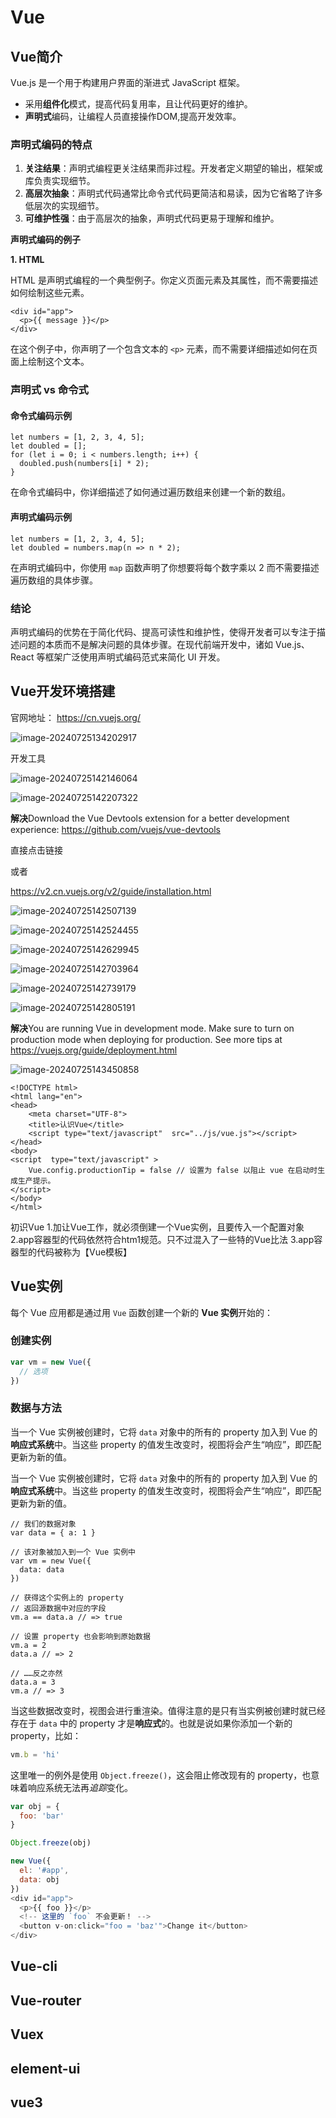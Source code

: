 # Vue

## Vue简介

Vue.js 是一个用于构建用户界面的渐进式 JavaScript 框架。

- 采用**组件化**模式，提高代码复用率，且让代码更好的维护。
- **声明式**编码，让编程人员直接操作DOM,提高开发效率。

### **声明式编码的特点**

1. **关注结果**：声明式编程更关注结果而非过程。开发者定义期望的输出，框架或库负责实现细节。
2. **高层次抽象**：声明式代码通常比命令式代码更简洁和易读，因为它省略了许多低层次的实现细节。
3. **可维护性强**：由于高层次的抽象，声明式代码更易于理解和维护。

**声明式编码的例子**

**1. HTML**

HTML 是声明式编程的一个典型例子。你定义页面元素及其属性，而不需要描述如何绘制这些元素。

```
<div id="app">
  <p>{{ message }}</p>
</div>
```

在这个例子中，你声明了一个包含文本的 `<p>` 元素，而不需要详细描述如何在页面上绘制这个文本。

### 声明式 vs 命令式

#### 命令式编码示例

```
let numbers = [1, 2, 3, 4, 5];
let doubled = [];
for (let i = 0; i < numbers.length; i++) {
  doubled.push(numbers[i] * 2);
}
```

在命令式编码中，你详细描述了如何通过遍历数组来创建一个新的数组。

#### 声明式编码示例

```
let numbers = [1, 2, 3, 4, 5];
let doubled = numbers.map(n => n * 2);
```

在声明式编码中，你使用 `map` 函数声明了你想要将每个数字乘以 2 而不需要描述遍历数组的具体步骤。

### 结论

声明式编码的优势在于简化代码、提高可读性和维护性，使得开发者可以专注于描述问题的本质而不是解决问题的具体步骤。在现代前端开发中，诸如 Vue.js、React 等框架广泛使用声明式编码范式来简化 UI 开发。

## Vue开发环境搭建

官网地址： https://cn.vuejs.org/

![image-20240725134202917](upload\image-20240725134202917.png)



开发工具

![image-20240725142146064](upload\image-20240725142146064.png)



![image-20240725142207322](upload\image-20240725142207322.png)

**解决**Download the Vue Devtools extension for a better development experience:
https://github.com/vuejs/vue-devtools

直接点击链接

或者

https://v2.cn.vuejs.org/v2/guide/installation.html

![image-20240725142507139](upload\image-20240725142507139.png)



![image-20240725142524455](upload\image-20240725142524455.png)



![image-20240725142629945](upload\image-20240725142629945.png)

![image-20240725142703964](upload\image-20240725142703964.png)

![image-20240725142739179](upload\image-20240725142739179.png)

![image-20240725142805191](upload\image-20240725142805191.png)



**解决**You are running Vue in development mode.
Make sure to turn on production mode when deploying for production.
See more tips at https://vuejs.org/guide/deployment.html

![image-20240725143450858](upload\image-20240725143450858.png)

```
<!DOCTYPE html>
<html lang="en">
<head>
    <meta charset="UTF-8">
    <title>认识Vue</title>
    <script type="text/javascript"  src="../js/vue.js"></script>
</head>
<body>
<script  type="text/javascript" >
    Vue.config.productionTip = false // 设置为 false 以阻止 vue 在启动时生成生产提示。
</script>
</body>
</html>
```

初识Vue
1.加让Vue工作，就必须倒建一个Vue实例，且要传入一个配置对象
2.app容器型的代码依然符合htm1规范。只不过混入了一些特的Vue比法
3.app容器型的代码被称为【Vue模板】

## Vue实例

每个 Vue 应用都是通过用 `Vue` 函数创建一个新的 **Vue 实例**开始的：

### 创建实例

```js
var vm = new Vue({
  // 选项
})
```

### 数据与方法

当一个 Vue 实例被创建时，它将 `data` 对象中的所有的 property 加入到 Vue 的**响应式系统**中。当这些 property 的值发生改变时，视图将会产生“响应”，即匹配更新为新的值。

当一个 Vue 实例被创建时，它将 `data` 对象中的所有的 property 加入到 Vue 的**响应式系统**中。当这些 property 的值发生改变时，视图将会产生“响应”，即匹配更新为新的值。

```
// 我们的数据对象
var data = { a: 1 }

// 该对象被加入到一个 Vue 实例中
var vm = new Vue({
  data: data
})

// 获得这个实例上的 property
// 返回源数据中对应的字段
vm.a == data.a // => true

// 设置 property 也会影响到原始数据
vm.a = 2
data.a // => 2

// ……反之亦然
data.a = 3
vm.a // => 3
```

当这些数据改变时，视图会进行重渲染。值得注意的是只有当实例被创建时就已经存在于 `data` 中的 property 才是**响应式**的。也就是说如果你添加一个新的 property，比如：

```javascript
vm.b = 'hi'
```

这里唯一的例外是使用 `Object.freeze()`，这会阻止修改现有的 property，也意味着响应系统无法再*追踪*变化。

```javascript
var obj = {
  foo: 'bar'
}

Object.freeze(obj)

new Vue({
  el: '#app',
  data: obj
})
<div id="app">
  <p>{{ foo }}</p>
  <!-- 这里的 `foo` 不会更新！ -->
  <button v-on:click="foo = 'baz'">Change it</button>
</div>
```





## Vue-cli



## Vue-router



## Vuex



## element-ui



## vue3